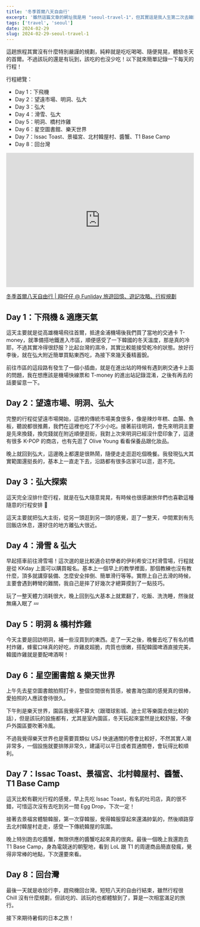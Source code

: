 ```yaml
---
title: '冬季首爾八天自由行'
excerpt: '雖然這篇文章的網址我是用 "seoul-travel-1"，但其實這是我人生第二次去韓國。第一次去韓國是小時候跟家人一起跟團，今年是從疫情結束後再次開始規劃國外旅遊，打算先去韓國自由行八天試試水溫，暑假則是可以再去一次日本。基本上韓國我都沒什麼規劃，就是逛街吃美食？比較特殊的行程應該就只有滑雪、樂天世界，跟體驗韓服而已，主打一個出國 Chill 的風格。'
tags: ['travel', 'seoul']
date: 2024-02-29
slug: 2024-02-29-seoul-travel-1
---
```


這趟旅程其實沒有什麼特別嚴謹的規劃，純粹就是吃吃喝喝、隨便晃晃，體驗冬天的首爾。不過該玩的還是有玩到，該吃的也沒少吃！以下就來簡單記錄一下每天的行程！

行程總覽：

- Day 1：下飛機
- Day 2：望遠市場、明洞、弘大
- Day 3：弘大
- Day 4：滑雪、弘大
- Day 5：明洞、橋村炸雞
- Day 6：星空圖書館、樂天世界
- Day 7：Issac Toast、景福宮、北村韓屋村、醬蟹、T1 Base Camp
- Day 8：回台灣

<iframe title="冬季首爾八天自由行" src="https://www.funliday.com/yunghsiang/trips/6571f7eab7cb9800513323eb/embed?hl=zh_tw" width="100%" height="360" frameBorder="0"></iframe><p><a href="https://www.funliday.com/yunghsiang/trips/6571f7eab7cb9800513323eb" target="_blank" style={{color: "#EE3C77", fontWeight: "bold"}}>冬季首爾八天自由行 | 翔仔仔 @ Funliday 旅遊回憶、遊記攻略、行程規劃</a></p>

## Day 1：下飛機 & 適應天氣

這天主要就是從高雄機場飛往首爾，抵達金浦機場後我們買了當地的交通卡 T-money，就準備搭地鐵進入市區，順便感受了一下韓國的冬天溫度，那是真的冷耶，不過其實冷得很舒服？比起台灣的濕冷，其實比較能接受乾冷的狀態。放好行李後，就在弘大附近簡單買點東西吃，為接下來幾天養精蓄銳。

前往市區的這段路有發生了一個小插曲，就是在進出站的時候有遇到刷交通卡上面的問題，我在想應該是機場快線票和 T-money 的進出站記錄混淆，之後有再去的話要留意一下。

## Day 2：望遠市場、明洞、弘大

完整的行程從望遠市場開始，這裡的傳統市場美食很多，像是辣炒年糕、血腸、魚板，聽說都很推薦，我們在這裡也吃了不少小吃。接著前往明洞，會先來明洞主要是先來換錢，換完錢就在附近順便逛街，我對上次來明洞已經沒什麼印象了，這邊有很多 K-POP 的商店，也有先逛了 Olive Young 看看保養品跟化妝品。

晚上就回到弘大，這邊晚上都還是很熱鬧，隨便走走逛逛吃個晚餐。我發現弘大其實範圍還挺長的，基本上一直走下去，沿路都有很多店家可以逛，逛不完。

## Day 3：弘大探索

這天完全沒排什麼行程，就是在弘大隨意晃晃，有時候也很感謝旅伴們也喜歡這種隨意的行程安排 🤣

這天主要就把弘大主街，從另一頭逛到另一頭的感覺，逛了一整天，中間累到有先回飯店休息，還好住的地方離弘大很近。

## Day 4：滑雪 & 弘大

早起搭車前往滑雪場！這次選的是比較適合初學者的伊利希安江村滑雪場，行程就是從 KKday 上面可以購買報名。基本上一個早上的教學裡面，那個教練也沒有教什麼，頂多就講穿裝備、怎麼安全摔倒、簡單滑行等等。實際上自己去滑的時候，主要會遇到轉彎的難關，我自己是摔了好幾次才總算摸到了一點技巧。

玩了一整天體力消耗很大，晚上回到弘大基本上就累翻了，吃飯、洗洗睡，然後就無痛入眠了 💤

## Day 5：明洞 & 橋村炸雞

今天主要是回訪明洞，補一些沒買到的東西。走了一天之後，晚餐去吃了有名的橋村炸雞，蜂蜜口味真的好吃，炸雞皮超脆，肉質也很嫩，搭配韓國啤酒直接完美，韓國炸雞就是要配啤酒啊！

## Day 6：星空圖書館 & 樂天世界

上午先去星空圖書館拍照打卡，整個空間很有質感，被書海包圍的感覺真的很棒，愛拍照的人應該會待很久。

下午則是樂天世界，園區我覺得不算大（跟環球影城、迪士尼等樂園去做比較的話），但是該玩的設施都有，尤其是室內園區，冬天玩起來當然是比較舒服，不像戶外園區要吹著冷風。

不過我覺得樂天世界也是需要買類似 USJ 快速通關的卷會比較好，不然其實人潮非常多，一個設施就要排隊非常久，建議可以平日或者買通關卷，會玩得比較順利。

## Day 7：Issac Toast、景福宮、北村韓屋村、醬蟹、T1 Base Camp

這天比較有觀光行程的感覺，早上先吃 Issac Toast，有名的吐司店，真的很不錯，可惜這次沒有去吃到另一間 Egg Drop，下次一定！

接著去景福宮體驗韓服，第一次穿韓服，覺得韓服穿起來還滿帥氣的，然後順路穿去北村韓屋村走走，感受一下傳統韓屋的氛圍。

晚上特別跑去吃醬蟹，無限供應的醬蟹吃起來真的很爽。最後一個晚上我還跑去 T1 Base Camp，身為電競迷的朝聖地，看到 LoL 跟 T1 的周邊商品簡直發瘋，覺得非常棒的地點，下次還要來看。

## Day 8：回台灣

最後一天就是收拾行李，趕飛機回台灣。短短八天的自由行結束，雖然行程很 Chill 沒有什麼規劃，但該吃的、該玩的也都體驗到了，算是一次相當滿足的旅行。

接下來期待暑假的日本之旅！
